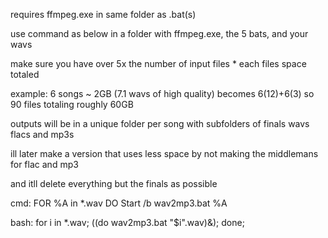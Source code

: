 requires ffmpeg.exe in same folder as .bat(s)

use command as below in a folder with ffmpeg.exe, the 5 bats, and your wavs

make sure you have over 5x the number of input files * each files space totaled

example: 6 songs ~ 2GB (7.1 wavs of high quality) becomes 6(12)+6(3) so 90 files totaling roughly 60GB

outputs will be in a unique folder per song with subfolders of finals wavs flacs and mp3s

ill later make a version that uses less space by not making the middlemans for flac and mp3

and itll delete everything but the finals as possible


cmd:
FOR %A in *.wav DO Start /b wav2mp3.bat %A


bash:
for i in *.wav; ((do wav2mp3.bat "$i".wav)&); done;
